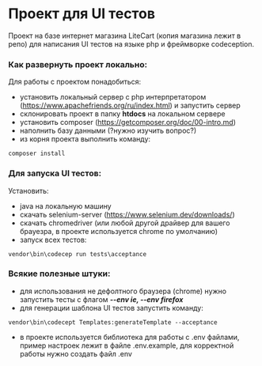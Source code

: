 # Проект для UI тестов
Проект на базе интернет магазина LiteCart (копия магазина лежит в репо) для написания UI тестов на языке php и фреймворке codeception.

### Как развернуть проект локально:

Для работы с проектом понадобиться:
- установить локальный сервер с php интерпретатором (https://www.apachefriends.org/ru/index.html) и запустить сервер
- склонировать проект в папку **htdocs** на локальном сервере
- установить composer (https://getcomposer.org/doc/00-intro.md)
- наполнить базу данными (?нужно изучить вопрос?)
- из корня проекта выполнить команду: 
```
composer install
```

### Для запуска UI тестов:

Установить:
- java на локальную машину
- скачать selenium-server (https://www.selenium.dev/downloads/)
- скачать chromedriver (или любой другой драйвер для вашего брауезра, в проекте используется chrome по умолчанию)
- запуск всех тестов:
```
vendor\bin\codecep run tests\acceptance
```

### Всякие полезные штуки:

- для использования не дефолтного браузера (chrome) нужно запустить тесты с флагом ***--env ie, --env firefox***
- для генерации шаблона UI тестов запустить команду:
 ```
vendor\bin\codecept Templates:generateTemplate --acceptance
```
- в проекте используется библиотека для работы с .env файлами, пример настроек лежит в файле .env.example,
для корректной работы нужно создать файл .env